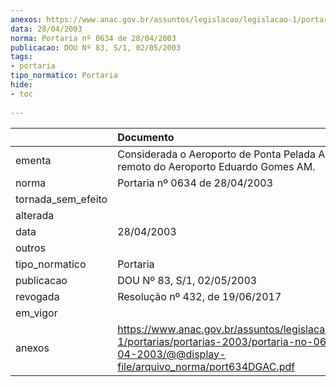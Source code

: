 ```yaml
---
anexos: https://www.anac.gov.br/assuntos/legislacao/legislacao-1/portarias/portarias-2003/portaria-no-0634-de-28-04-2003/@@display-file/arquivo_norma/port634DGAC.pdf
data: 28/04/2003
norma: Portaria nº 0634 de 28/04/2003
publicacao: DOU Nº 83, S/1, 02/05/2003
tags:
- portaria
tipo_normatico: Portaria
hide: 
- toc 
 
---
```


|                    | Documento                                                                                                                                                     |
|:-------------------|:--------------------------------------------------------------------------------------------------------------------------------------------------------------|
| ementa             | Considerada o Aeroporto de Ponta Pelada AM como remoto do Aeroporto Eduardo Gomes AM.                                                                         |
| norma              | Portaria nº 0634 de 28/04/2003                                                                                                                                |
| tornada_sem_efeito |                                                                                                                                                               |
| alterada           |                                                                                                                                                               |
| data               | 28/04/2003                                                                                                                                                    |
| outros             |                                                                                                                                                               |
| tipo_normatico     | Portaria                                                                                                                                                      |
| publicacao         | DOU Nº 83, S/1, 02/05/2003                                                                                                                                    |
| revogada           | Resolução nº 432, de 19/06/2017                                                                                                                               |
| em_vigor           |                                                                                                                                                               |
| anexos             | https://www.anac.gov.br/assuntos/legislacao/legislacao-1/portarias/portarias-2003/portaria-no-0634-de-28-04-2003/@@display-file/arquivo_norma/port634DGAC.pdf |